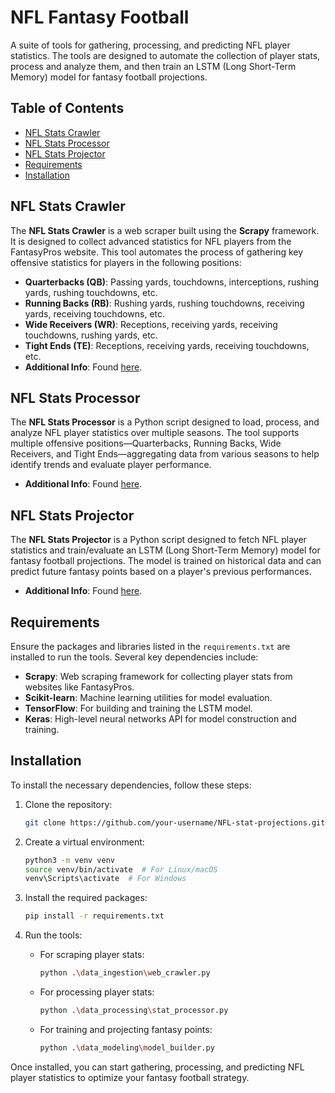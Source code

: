 # NFL Fantasy Football 

A suite of tools for gathering, processing, and predicting NFL player statistics. The tools are designed to automate the collection of player stats, process and analyze them, and then train an LSTM (Long Short-Term Memory) model for fantasy football projections.

## Table of Contents

- [NFL Stats Crawler](#nfl-stats-crawler)
- [NFL Stats Processor](#nfl-stats-processor)
- [NFL Stats Projector](#nfl-stats-projector)
- [Requirements](#requirements)
- [Installation](#installation)

## NFL Stats Crawler
The **NFL Stats Crawler** is a web scraper built using the **Scrapy** framework. It is designed to collect advanced statistics for NFL players from the FantasyPros website. This tool automates the process of gathering key offensive statistics for players in the following positions:
- **Quarterbacks (QB)**: Passing yards, touchdowns, interceptions, rushing yards, rushing touchdowns, etc.
- **Running Backs (RB)**: Rushing yards, rushing touchdowns, receiving yards, receiving touchdowns, etc.
- **Wide Receivers (WR)**: Receptions, receiving yards, receiving touchdowns, rushing yards, etc.
- **Tight Ends (TE)**: Receptions, receiving yards, receiving touchdowns, etc.
- **Additional Info**: Found [here](data_ingestion/README.md).

## NFL Stats Processor
The **NFL Stats Processor** is a Python script designed to load, process, and analyze NFL player statistics over multiple seasons. The tool supports multiple offensive positions—Quarterbacks, Running Backs, Wide Receivers, and Tight Ends—aggregating data from various seasons to help identify trends and evaluate player performance. 
- **Additional Info**: Found [here](data_processing/README.md).

## NFL Stats Projector
The **NFL Stats Projector** is a Python script designed to fetch NFL player statistics and train/evaluate an LSTM (Long Short-Term Memory) model for fantasy football projections. The model is trained on historical data and can predict future fantasy points based on a player's previous performances.
- **Additional Info**: Found [here](data_modeling/README.md).

## Requirements
Ensure the packages and libraries listed in the `requirements.txt` are installed to run the tools. Several key dependencies include:
- **Scrapy**: Web scraping framework for collecting player stats from websites like FantasyPros.
- **Scikit-learn**: Machine learning utilities for model evaluation.
- **TensorFlow**: For building and training the LSTM model.
- **Keras**: High-level neural networks API for model construction and training.

## Installation
To install the necessary dependencies, follow these steps:

1. Clone the repository:
    ```bash
    git clone https://github.com/your-username/NFL-stat-projections.git
    ```

2. Create a virtual environment:
    ```bash
    python3 -m venv venv
    source venv/bin/activate  # For Linux/macOS
    venv\Scripts\activate  # For Windows
    ```

3. Install the required packages:
    ```bash
    pip install -r requirements.txt
    ```

4. Run the tools:
    - For scraping player stats:
      ```bash
      python .\data_ingestion\web_crawler.py
      ```
    - For processing player stats:
      ```bash
      python .\data_processing\stat_processor.py
      ```
    - For training and projecting fantasy points:
      ```bash
      python .\data_modeling\model_builder.py
      ```

Once installed, you can start gathering, processing, and predicting NFL player statistics to optimize your fantasy football strategy.
